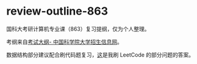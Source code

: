 # review-outline-863
国科大考研计算机专业课（863）复习提纲，仅为个人整理。

考纲来自[考试大纲- 中国科学院大学招生信息网](http://admission.ucas.ac.cn/info/KaoshiDagang/28257ae0-ef1c-4d1e-8823-5b1b557016e0)。

数据结构部分建议配合刷代码题复习，[这](https://github.com/ucassjy/LeetCode)是我刷 LeetCode 的部分问题的答案。
